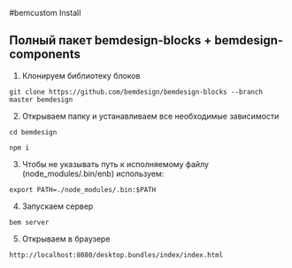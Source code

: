 
#bemcustom Install

## Полный пакет bemdesign-blocks + bemdesign-components
1. Клонируем библиотеку блоков
 ```
 git clone https://github.com/bemdesign/bemdesign-blocks --branch master bemdesign
 ```
 
2. Открываем папку и устанавливаем все необходимые зависимости
 ```
 cd bemdesign
 ```
 ```
 npm i 
 ```

3. Чтобы не указывать путь к исполняемому файлу (node_modules/.bin/enb) используем:
 ```
 export PATH=./node_modules/.bin:$PATH
 ```
 
4. Запускаем сервер
 ```
 bem server
 ```

5. Открываем в браузере
 ```
 http://localhost:8080/desktop.bundles/index/index.html
 ```
